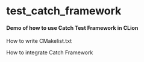 # test_catch_framework
#### Demo of how to use Catch Test Framework in CLion

How to write CMakelist.txt

How to integrate Catch Framework
